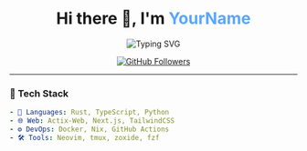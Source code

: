 <h1 align="center">
  Hi there 👋, I'm <span style="color:#58a6ff;">YourName</span>
</h1>

<p align="center">
  <img src="https://readme-typing-svg.demolab.com/?lines=Passionate%20Developer;Loves%20Rust%20%26%20Web%20Performance;Building%20Cool%20Stuff&font=Fira%20Code&center=true&width=440&height=45&color=58A6FF&vCenter=true&pause=1000&size=22" alt="Typing SVG" />
</p>

<p align="center">
  <a href="https://github.com/notchus">
    <img src="https://img.shields.io/github/followers/notchus?label=Follow&style=social" alt="GitHub Followers" />
  </a>
</p>

---

### 🚀 Tech Stack

```yaml
- 🔧 Languages: Rust, TypeScript, Python
- 🌐 Web: Actix-Web, Next.js, TailwindCSS
- ⚙️ DevOps: Docker, Nix, GitHub Actions
- 🛠️ Tools: Neovim, tmux, zoxide, fzf
